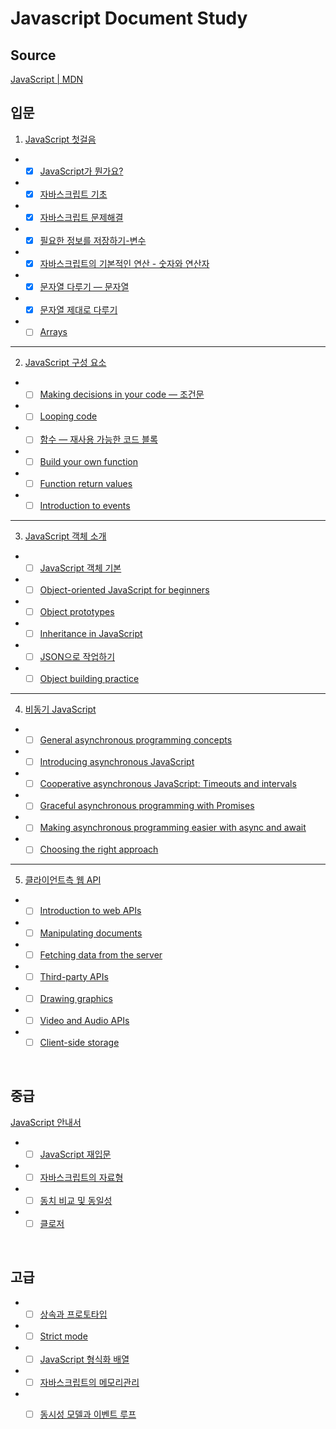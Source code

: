 # Javascript Document Study

## Source

[JavaScript | MDN ](https://developer.mozilla.org/ko/docs/Web/JavaScript)

## 입문

 1.  [JavaScript 첫걸음](https://developer.mozilla.org/ko/docs/Learn/JavaScript/First_steps)

  - - [X] [JavaScript가 뭔가요?](https://developer.mozilla.org/ko/docs/Learn/JavaScript/First_steps/What_is_JavaScript)
  - - [X] [자바스크립트 기초](https://developer.mozilla.org/ko/docs/Learn/JavaScript/First_steps/A_first_splash)
  - - [X] [자바스크립트 문제해결](https://developer.mozilla.org/ko/docs/Learn/JavaScript/First_steps/What_went_wrong)
  - - [X] [필요한 정보를 저장하기-변수](https://developer.mozilla.org/ko/docs/Learn/JavaScript/First_steps/Variables)
  - - [X] [자바스크립트의 기본적인 연산 - 숫자와 연산자](https://developer.mozilla.org/ko/docs/Learn/JavaScript/First_steps/Math)
  - - [X] [문자열 다루기 — 문자열](https://developer.mozilla.org/ko/docs/Learn/JavaScript/First_steps/Strings)
  - - [X] [문자열 제대로 다루기](https://developer.mozilla.org/ko/docs/Learn/JavaScript/First_steps/Useful_string_methods)
  - - [ ] [Arrays](https://developer.mozilla.org/ko/docs/Learn/JavaScript/First_steps/Arrays)
<hr>

 2. [JavaScript 구성 요소](https://developer.mozilla.org/ko/docs/Learn/JavaScript/Building_blocks)

- - [ ] [Making decisions in your code — 조건문](https://developer.mozilla.org/ko/docs/Learn/JavaScript/Building_blocks/%EC%A1%B0%EA%B1%B4%EB%AC%B8)
- - [ ] [Looping code](https://developer.mozilla.org/ko/docs/Learn/JavaScript/First_steps/Arrays)
- - [ ] [함수 — 재사용 가능한 코드 블록](https://developer.mozilla.org/ko/docs/Learn/JavaScript/Building_blocks/Functions)
- - [ ] [Build your own function](https://developer.mozilla.org/ko/docs/Learn/JavaScript/Building_blocks/Build_your_own_function)
- - [ ] [Function return values](https://developer.mozilla.org/ko/docs/Learn/JavaScript/Building_blocks/Return_values)
- - [ ] [Introduction to events](https://developer.mozilla.org/ko/docs/Learn/JavaScript/Building_blocks/Events)

<hr>

 3. [JavaScript 객체 소개](https://developer.mozilla.org/ko/docs/Learn/JavaScript/Objects)

- - [ ] [JavaScript 객체 기본](https://developer.mozilla.org/ko/docs/Learn/JavaScript/Objects/Basics)
- - [ ] [Object-oriented JavaScript for beginners](https://developer.mozilla.org/ko/docs/Learn/JavaScript/Objects/Object-oriented_JS)
- - [ ] [Object prototypes](https://developer.mozilla.org/ko/docs/Learn/JavaScript/Objects/Object_prototypes)
- - [ ] [Inheritance in JavaScript](https://developer.mozilla.org/ko/docs/Learn/JavaScript/Objects/Inheritance)
- - [ ] [JSON으로 작업하기](https://developer.mozilla.org/ko/docs/Learn/JavaScript/Objects/JSON)
- - [ ] [Object building practice](https://developer.mozilla.org/ko/docs/Learn/JavaScript/Objects/Object_building_practice)

<hr>

4. [비동기 JavaScript](https://developer.mozilla.org/ko/docs/Learn/JavaScript/Asynchronous)

 - - [ ] [General asynchronous programming concepts](https://developer.mozilla.org/en-US/docs/Learn/JavaScript/Asynchronous/Concepts)
 - - [ ] [Introducing asynchronous JavaScript](https://developer.mozilla.org/en-US/docs/Learn/JavaScript/Asynchronous/Introducing)
 - - [ ] [Cooperative asynchronous JavaScript: Timeouts and intervals](https://developer.mozilla.org/en-US/docs/Learn/JavaScript/Asynchronous/Timeouts_and_intervals)
 - - [ ] [Graceful asynchronous programming with Promises](https://developer.mozilla.org/en-US/docs/Learn/JavaScript/Asynchronous/Promises)
 - - [ ] [Making asynchronous programming easier with async and await](https://developer.mozilla.org/en-US/docs/Learn/JavaScript/Asynchronous/Async_await)
 - - [ ] [Choosing the right approach](https://developer.mozilla.org/en-US/docs/Learn/JavaScript/Asynchronous/Choosing_the_right_approach)

<hr>

5. [클라이언트측 웹 API](https://developer.mozilla.org/ko/docs/Learn/JavaScript/Client-side_web_APIs)

- - [ ] [Introduction to web APIs](https://developer.mozilla.org/en-US/docs/Learn/JavaScript/Client-side_web_APIs/Introduction)
- - [ ] [Manipulating documents](https://developer.mozilla.org/en-US/docs/Learn/JavaScript/Client-side_web_APIs/Manipulating_documents)
- - [ ] [Fetching data from the server](https://developer.mozilla.org/en-US/docs/Learn/JavaScript/Client-side_web_APIs/Fetching_data)
- - [ ] [Third-party APIs](https://developer.mozilla.org/en-US/docs/Learn/JavaScript/Client-side_web_APIs/Third_party_APIs)
- - [ ] [Drawing graphics](https://developer.mozilla.org/en-US/docs/Learn/JavaScript/Client-side_web_APIs/Drawing_graphics)
- - [ ] [Video and Audio APIs](https://developer.mozilla.org/en-US/docs/Learn/JavaScript/Client-side_web_APIs/Video_and_audio_APIs)
- - [ ] [Client-side storage](https://developer.mozilla.org/en-US/docs/Learn/JavaScript/Client-side_web_APIs/Client-side_storage)

<br>

## 중급

[JavaScript 안내서](https://developer.mozilla.org/ko/docs/Web/JavaScript/Guide)

- - [ ] [JavaScript 재입문](https://developer.mozilla.org/ko/docs/A_re-introduction_to_JavaScript)

- - [ ] [자바스크립트의 자료형](https://developer.mozilla.org/ko/docs/Web/JavaScript/Data_structures)

- - [ ] [동치 비교 및 동일성](https://developer.mozilla.org/ko/docs/Web/JavaScript/Equality_comparisons_and_sameness)

- - [ ] [클로저](https://developer.mozilla.org/ko/docs/Web/JavaScript/Guide/Closures)

<br>

## 고급

- - [ ] [상속과 프로토타입](https://developer.mozilla.org/ko/docs/Web/JavaScript/Guide/Inheritance_and_the_prototype_chain)

- - [ ] [Strict mode](https://developer.mozilla.org/ko/docs/Web/JavaScript/Reference/Strict_mode)

- - [ ] [JavaScript 형식화 배열](https://developer.mozilla.org/ko/docs/Web/JavaScript/Typed_arrays)

- - [ ] [자바스크립트의 메모리관리](https://developer.mozilla.org/ko/docs/Web/JavaScript/Memory_Management)

- - [ ] [동시성 모델과 이벤트 루프](https://developer.mozilla.org/ko/docs/Web/JavaScript/EventLoop)

